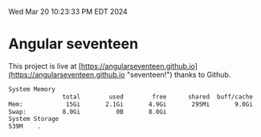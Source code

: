 Wed Mar 20 10:23:33 PM EDT 2024

# Angular seventeen


This project is live at [https://angularseventeen.github.io](https://angularseventeen.github.io "seventeen!") thanks to Github.

```bash
System Memory
               total        used        free      shared  buff/cache   available
Mem:            15Gi       2.1Gi       4.9Gi       295Mi       9.0Gi        13Gi
Swap:          8.0Gi          0B       8.0Gi
System Storage
539M	.
```
